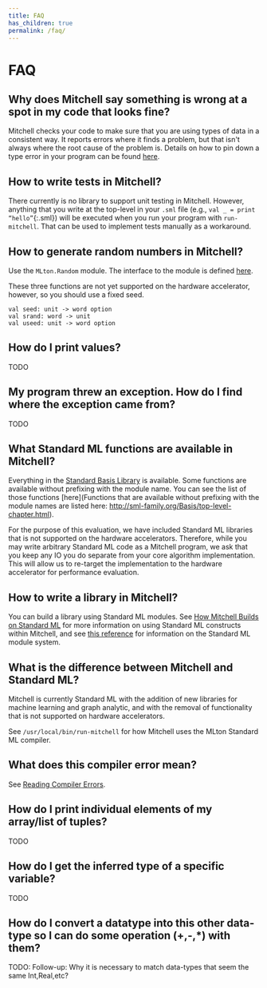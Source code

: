 ```yaml
---
title: FAQ
has_children: true
permalink: /faq/
---
```

# FAQ

## Why does Mitchell say something is wrong at a spot in my code that looks fine?

Mitchell checks your code to make sure that you are using types of data in a
consistent way. It reports errors where it finds a problem, but that isn't
always where the root cause of the problem is. Details on how to pin down a type
error in your program can be found [here](faq/using-types.md).

## How to write tests in Mitchell?

There currently is no library to support unit testing in Mitchell.
However, anything that you write at the top-level in your `.sml` file
(e.g., `val _ = print “hello”`{:.sml}) will be
executed when you run your program with `run-mitchell`.
That can be used to implement tests manually as a workaround.

## How to generate random numbers in Mitchell?

Use the `MLton.Random` module. The interface to the module is defined
[here](http://www.mlton.org/MLtonRandom).

These three functions are not yet supported on the hardware accelerator,
however, so you should use a fixed seed.

```
val seed: unit -> word option
val srand: word -> unit
val useed: unit -> word option
```

## How do I print values?

TODO

## My program threw an exception. How do I find where the exception came from?

TODO

## What Standard ML functions are available in Mitchell?

Everything in the
[Standard Basis Library](http://sml-family.org/Basis/manpages.html)
is available. Some functions are available without prefixing with the module
name. You can see the list of those functions
[here](Functions that are available without prefixing with the module names are listed here: http://sml-family.org/Basis/top-level-chapter.html).

For the purpose of this evaluation, we have included Standard ML libraries that
is not supported on the hardware accelerators. Therefore, while you may write
arbitrary Standard ML code as a Mitchell program, we ask that you keep any IO
you do separate from your core algorithm implementation. This will allow us to
re-target the implementation to the hardware accelerator for performance
evaluation.

## How to write a library in Mitchell?

You can build a library using Standard ML modules. See
[How Mitchell Builds on Standard ML](mitchell-standard-ml.md) for more
information on using Standard ML constructs within Mitchell, and see
[this reference](http://homepages.inf.ed.ac.uk/stg/NOTES/node95.html)
for information on the Standard ML module system.

## What is the difference between Mitchell and Standard ML?

Mitchell is currently Standard ML with the addition of new libraries for machine
learning and graph analytic, and with the removal of functionality that is not
supported on hardware accelerators.

See `/usr/local/bin/run-mitchell` for how Mitchell uses the MLton Standard ML
compiler.

## What does this compiler error mean?

See [Reading Compiler Errors](reading-compiler-errors.md).


## How do I print individual elements of my array/list of tuples?

TODO

## How do I get the inferred type of a specific variable?

TODO

## How do I convert a datatype into this other data-type so I can do some operation (+,-,*) with them?

TODO: Follow-up: Why it is necessary to match data-types that seem the same Int,Real,etc?


